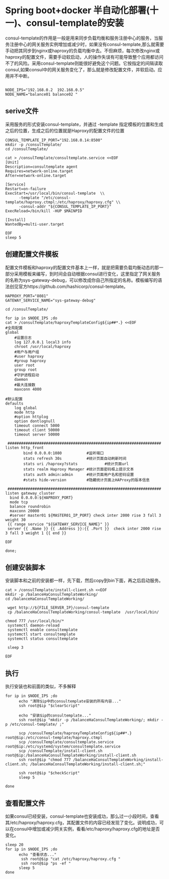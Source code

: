 # Spring boot+docker 半自动化部署(十一)、consul-template的安装
consul-template的作用是一般是用来同步负载均衡和服务注册中心的服务，当服务注册中心的网关服务实例增加或减少时，如果没有consul-template,那么就需要手动把其同步到nginx或haproxy的负载均衡中去。不但麻烦，每次修改nginx或haproxy的配置文件，需要手动软启动，人的操作失误有可能导致整个应用都访问不了的风险。采用consul-template则能很好避免这个问题。它按指定的间隔读取consul,如果consul中的网关服务变化了，那么就是修改配置文件，并软启动。应用并不中断。

```

NODE_IPS="192.168.0.2  192.168.0.5"
NODE_NAME="balance01 balance02 "

```
 ## serive文件 
采用服务的形式安装consul-template，并通过 -template 指定模板的位置和生成之后的位置，生成之后的位置就是Haproxy的配置文件的位置

```
CONSUL_TEMPLATE_IP_PORT="192.168.0.14:8500"
mkdir -p /consulTemplate/
cd /consulTemplate/

cat > /consulTemplate/consultemplate.service <<EOF
[Unit]
Description=consultemplate agent
Requires=network-online.target
After=network-online.target

[Service]
Restart=on-failure
ExecStart=/usr/local/bin/consul-template  \\
      -template "/etc/consul-template/haproxy.ctmpl:/etc/haproxy/haproxy.cfg" \\
      -consul-addr "${CONSUL_TEMPLATE_IP_PORT}"  
ExecReload=/bin/kill -HUP $MAINPID

[Install]
WantedBy=multi-user.target

EOF
sleep 5
```


## 创建配置文件模板
配置文件模板和haproxy的配置文件基本上一样，就是把需要负载均衡动态的那一部分采用模板来编写，到时间会自动根据consul进行变化，这里指定了网关服务的名称为sys-gateway-debug，可以修改成你自己所指定的名称。模板编写的语法创见官方https://github.com/hashicorp/consul-template。

```
HAPROXY_PORT="8081"
GATEWAY_SERVICE_NAME="sys-gateway-debug"

cd /consulTemplate/

for ip in $NODE_IPS ;do
cat > /consulTemplate/haproxyTemplateConfig${ip##*.} <<EOF
#全局配置
global
    #设置日志
    log 127.0.0.1 local3 info
    chroot /usr/local/haproxy
    #用户与用户组
    #user haproxy
    #group haproxy
    user root
    group root
    #守护进程启动
    daemon
    #最大连接数
    maxconn 4000

#默认配置
defaults
    log global
    mode http
    #option httplog
    option dontlognull
    timeout connect 5000
    timeout client 50000
    timeout server 50000

 ####################################################################
listen http_front
        bind 0.0.0.0:1080           #监听端口  
        stats refresh 30s           #统计页面自动刷新时间  
        stats uri /haproxy?stats            #统计页面url  
        stats realm Haproxy Manager #统计页面密码框上提示文本  
        stats auth admin:admin      #统计页面用户名和密码设置  
        #stats hide-version         #隐藏统计页面上HAProxy的版本信息

 ####################################################################
listen gateway_cluster
  bind 0.0.0.0:${HAPROXY_PORT}
  mode tcp
  balance roundrobin
  maxconn 20000 
  #server master01 ${MASTER01_IP_PORT} check inter 2000 rise 3 fall 3 weight 30
 {{ range service "${GATEWAY_SERVICE_NAME}" }} 
 server {{ .Name }} {{ .Address }}:{{ .Port }}  check inter 2000 rise 3 fall 3 weight 1 {{ end }}

EOF

done;
```
 

## 创建安装脚本 
安装脚本和之前的安装都一样，先下载，然后copy到bin下面，再之后启动服务。

```
cat > /consulTemplate/install-client.sh <<EOF
mkdir -p /balanceHaConsulTemplateWorking/
cd /balanceHaConsulTemplateWorking/

 wget http://${FILE_SERVER_IP}/consul-template
 cp /balanceHaConsulTemplateWorking/consul-template  /usr/local/bin/   

chmod 777 /usr/local/bin/* 
 systemctl daemon-reload
 systemctl enable consultemplate
 systemctl start consultemplate
 systemctl status consultemplate

 sleep 3

EOF
```


## 执行
执行安装也和前面的类似，不多解释

```
for ip in $NODE_IPS ;do
      echo "清除$ip中的consultemplate安装的所有内容..."
      ssh root@$ip "$clearScript"

      echo "安装$ip的consultemplate..."
      ssh root@$ip "mkdir -p /balanceHaConsulTemplateWorking/; mkdir -p /etc/consul-template/ ;"

      scp /consulTemplate/haproxyTemplateConfig${ip##*.}  root@$ip:/etc/consul-template/haproxy.ctmpl
      scp /consulTemplate/consultemplate.service   root@$ip:/etc/systemd/system/consultemplate.service
      scp /consulTemplate/install-client.sh   root@$ip:/balanceHaConsulTemplateWorking/install-client.sh
      ssh root@$ip "chmod 777 /balanceHaConsulTemplateWorking/install-client.sh; /balanceHaConsulTemplateWorking/install-client.sh;"

      ssh root@$ip "$checkScript"
      sleep 5

done
```

## 查看配置文件 

如果consul已经安装，consul-template也安装成功，那么过一小段时间，查看其/etc/haproxy/haproxy.cfg，其配置文件的内容已经发现了变化。说明成功，可以在consul中增加或减少网关实例，看看/etc/haproxy/haproxy.cfg的地址是否变化。

```
sleep 20
for ip in $NODE_IPS ;do
      echo "查看状态..."     
       ssh root@$ip "cat /etc/haproxy/haproxy.cfg "
       ssh root@$ip "ps -ef "
      sleep 5
done
```



 